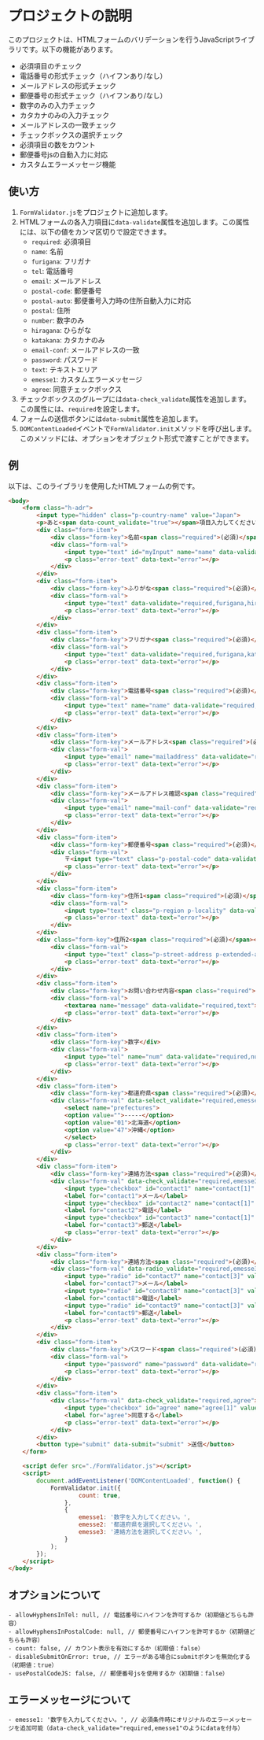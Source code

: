 # プロジェクトの説明

このプロジェクトは、HTMLフォームのバリデーションを行うJavaScriptライブラリです。以下の機能があります。

- 必須項目のチェック
- 電話番号の形式チェック（ハイフンあり/なし）
- メールアドレスの形式チェック
- 郵便番号の形式チェック（ハイフンあり/なし）
- 数字のみの入力チェック
- カタカナのみの入力チェック
- メールアドレスの一致チェック
- チェックボックスの選択チェック
- 必須項目の数をカウント
- 郵便番号jsの自動入力に対応
- カスタムエラーメッセージ機能

## 使い方

1. `FormValidator.js`をプロジェクトに追加します。
2. HTMLフォームの各入力項目に`data-validate`属性を追加します。この属性には、以下の値をカンマ区切りで設定できます。
    - `required`: 必須項目
    - `name`: 名前
    - `furigana`: フリガナ
    - `tel`: 電話番号
    - `email`: メールアドレス
    - `postal-code`: 郵便番号
    - `postal-auto`: 郵便番号入力時の住所自動入力に対応
    - `postal`: 住所
    - `number`: 数字のみ
    - `hiragana`: ひらがな
    - `katakana`: カタカナのみ
    - `email-conf`: メールアドレスの一致
    - `password`: パスワード
    - `text`: テキストエリア
    - `emesse1`: カスタムエラーメッセージ
    - `agree`: 同意チェックボックス
3. チェックボックスのグループには`data-check_validate`属性を追加します。この属性には、`required`を設定します。
4. フォームの送信ボタンには`data-submit`属性を追加します。
5. `DOMContentLoaded`イベントで`FormValidator.init`メソッドを呼び出します。このメソッドには、オプションをオブジェクト形式で渡すことができます。


## 例

以下は、このライブラリを使用したHTMLフォームの例です。
```html
<body>
    <form class="h-adr">
        <input type="hidden" class="p-country-name" value="Japan">
        <p>あと<span data-count_validate="true"></span>項目入力してください。</p>
        <div class="form-item">
            <div class="form-key">名前<span class="required">(必須)</span></div>
            <div class="form-val">
                <input type="text" id="myInput" name="name" data-validate="required,name" value="">
                <p class="error-text" data-text="error"></p>
            </div>
        </div>
        <div class="form-item">
            <div class="form-key">ふりがな<span class="required">(必須)</span></div>
            <div class="form-val">
                <input type="text" data-validate="required,furigana,hiragana">
                <p class="error-text" data-text="error"></p>
            </div>
        </div>
        <div class="form-item">
            <div class="form-key">フリガナ<span class="required">(必須)</span></div>
            <div class="form-val">
                <input type="text" data-validate="required,furigana,katakana">
                <p class="error-text" data-text="error"></p>
            </div>
        </div>
        <div class="form-item">
            <div class="form-key">電話番号<span class="required">(必須)</span></div>
            <div class="form-val">
                <input type="text" name="name" data-validate="required,tel">
                <p class="error-text" data-text="error"></p>
            </div>
        </div>
        <div class="form-item">
            <div class="form-key">メールアドレス<span class="required">(必須)</span></div>
            <div class="form-val">
                <input type="email" name="mailaddress" data-validate="required,email">
                <p class="error-text" data-text="error"></p>
            </div>
        </div>
        <div class="form-item">
            <div class="form-key">メールアドレス確認<span class="required">(必須)</span></div>
            <div class="form-val">
                <input type="email" name="mail-conf" data-validate="required,email-conf">
                <p class="error-text" data-text="error"></p>
            </div>
        </div>
        <div class="form-item">
            <div class="form-key">郵便番号<span class="required">(必須)</span></div>
            <div class="form-val">
                〒<input type="text" class="p-postal-code" data-validate="required,postal-code" size="8" maxlength="8">
                <p class="error-text" data-text="error"></p>
            </div>
        </div>
        <div class="form-item">
            <div class="form-key">住所1<span class="required">(必須)</span></div>
            <div class="form-val">
                <input type="text" class="p-region p-locality" data-validate="required,postal,postal-auto">
                <p class="error-text" data-text="error"></p>
            </div>
        </div>
        <div class="form-key">住所2<span class="required">(必須)</span></div>
            <div class="form-val">
                <input type="text" class="p-street-address p-extended-address" data-validate="required,postal,postal-auto">
                <p class="error-text" data-text="error"></p>
            </div>
        </div>
        <div class="form-item">
            <div class="form-key">お問い合わせ内容<span class="required">(必須)</span></div>
            <div class="form-val">
                <textarea name="message" data-validate="required,text"></textarea>
                <p class="error-text" data-text="error"></p>
            </div>
        </div>
        <div class="form-item">
            <div class="form-key">数字</div>
            <div class="form-val">
                <input type="tel" name="num" data-validate="required,number,emesse1">
                <p class="error-text" data-text="error"></p>
            </div>
        </div>
        <div class="form-item">
            <div class="form-key">都道府県<span class="required">(必須)</span></div>
            <div class="form-val" data-select_validate="required,emesse2">
                <select name="prefectures">
                <option value="">-----</option>
                <option value="01">北海道</option>
                <option value="47">沖縄</option>
                </select>
                <p class="error-text" data-text="error"></p>
            </div>
        </div>
        <div class="form-item">
            <div class="form-key">連絡方法<span class="required">(必須)</span></div>
            <div class="form-val" data-check_validate="required,emesse3">
                <input type="checkbox" id="contact1" name="contact[1]" value="メール">
                <label for="contact1">メール</label>
                <input type="checkbox" id="contact2" name="contact[1]" value="電話">
                <label for="contact2">電話</label>
                <input type="checkbox" id="contact3" name="contact[1]" value="郵送">
                <label for="contact3">郵送</label>
                <p class="error-text" data-text="error"></p>
            </div>
        </div>
        <div class="form-item">
            <div class="form-key">連絡方法<span class="required">(必須)</span></div>
            <div class="form-val" data-radio_validate="required,emesse3">
                <input type="radio" id="contact7" name="contact[3]" value="メール">
                <label for="contact7">メール</label>
                <input type="radio" id="contact8" name="contact[3]" value="電話">
                <label for="contact8">電話</label>
                <input type="radio" id="contact9" name="contact[3]" value="郵送">
                <label for="contact9">郵送</label>
                <p class="error-text" data-text="error"></p>
            </div>
        </div>
        <div class="form-item">
            <div class="form-key">パスワード<span class="required">(必須)</span></div>
            <div class="form-val">
                <input type="password" name="password" data-validate="required,password">
                <p class="error-text" data-text="error"></p>
            </div>
        </div>
        <div class="form-item">
            <div class="form-val" data-check_validate="required,agree">
                <input type="checkbox" id="agree" name="agree[1]" value="同意する">
                <label for="agree">同意する</label>
                <p class="error-text" data-text="error"></p>
            </div>
        </div>
        <button type="submit" data-submit="submit" >送信</button>
    </form>

    <script defer src="./FormValidator.js"></script>
    <script>
        document.addEventListener('DOMContentLoaded', function() {
            FormValidator.init({
                    count: true,
                },
                {
                    emesse1: '数字を入力してください。',
                    emesse2: '都道府県を選択してください。',
                    emesse3: '連絡方法を選択してください。',
                }
            );
        });
    </script>
</body>
```

## オプションについて
    - allowHyphensInTel: null, // 電話番号にハイフンを許可するか（初期値どちらも許容）
    - allowHyphensInPostalCode: null, // 郵便番号にハイフンを許可するか（初期値どちらも許容）
    - count: false, // カウント表示を有効にするか（初期値：false）
    - disableSubmitOnError: true, // エラーがある場合にsubmitボタンを無効化する（初期値：true）
    - usePostalCodeJS: false, // 郵便番号jsを使用するか（初期値：false）

## エラーメッセージについて
    - emesse1: '数字を入力してください。', // 必須条件時にオリジナルのエラーメッセージを追加可能（data-check_validate="required,emesse1"のようにdataを付与）


